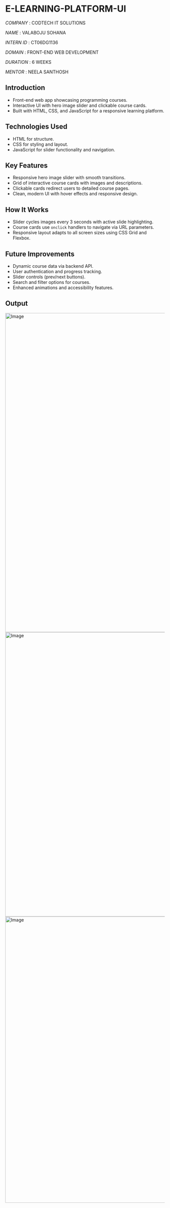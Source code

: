 # E-LEARNING-PLATFORM-UI

*COMPANY* : CODTECH IT SOLUTIONS

*NAME* :  VALABOJU SOHANA 

*INTERN ID* : CT06DG1136

*DOMAIN* : FRONT-END WEB DEVELOPMENT

*DURATION* : 6 WEEKS

*MENTOR* : NEELA SANTHOSH


## Introduction
- Front-end web app showcasing programming courses.
- Interactive UI with hero image slider and clickable course cards.
- Built with HTML, CSS, and JavaScript for a responsive learning platform.

## Technologies Used
- HTML for structure.
- CSS for styling and layout.
- JavaScript for slider functionality and navigation.

## Key Features
- Responsive hero image slider with smooth transitions.
- Grid of interactive course cards with images and descriptions.
- Clickable cards redirect users to detailed course pages.
- Clean, modern UI with hover effects and responsive design.

## How It Works
- Slider cycles images every 3 seconds with active slide highlighting.
- Course cards use `onclick` handlers to navigate via URL parameters.
- Responsive layout adapts to all screen sizes using CSS Grid and Flexbox.

## Future Improvements
- Dynamic course data via backend API.
- User authentication and progress tracking.
- Slider controls (prev/next buttons).
- Search and filter options for courses.
- Enhanced animations and accessibility features.

## Output 

<img width="1884" height="1009" alt="Image" src="https://github.com/user-attachments/assets/e4306eb9-f22d-400b-b1a5-b2e95dd847ee" />

<img width="1879" height="899" alt="Image" src="https://github.com/user-attachments/assets/c4db404a-5eb1-49b9-bb69-f0cb08b36148" />

<img width="1872" height="905" alt="Image" src="https://github.com/user-attachments/assets/c0da6a81-b0a8-4cc0-bd8c-1026f550b3bc" />
